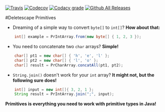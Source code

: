 [![Travis](https://img.shields.io/travis/Deletescape-Media/Primitives.svg)](https://travis-ci.org/Deletescape-Media/Primitives)
[![Codecov](https://img.shields.io/codecov/c/github/Deletescape-Media/Primitives.svg)](https://codecov.io/gh/Deletescape-Media/Primitives)
[![Codacy grade](https://img.shields.io/codacy/grade/09d4fe9b4a904a8aa34c49d7c130410e.svg)](https://www.codacy.com/app/deletescape/Primitives)
[![Github All Releases](https://img.shields.io/github/downloads/Deletescape-Media/Primitives/total.svg)](https://github.com/Deletescape-Media/Primitives/releases)

#Deletescape Primitives

* Dreaming of a simple way to convert `byte[]` to `int[]`? **How about that:**
```java
    int[] example = PrIntArray.from(new byte[] { 1, 2, 3 });
```
* You need to concatenate two `char` arrays? **Simple!**
```java
    char[] pt1 = new char[] { 'h', 'e', 'l' };
    char[] pt2 = new char[] { 'l', 'o' };
    char[] result = PrCharArray.concatAll(pt1, pt2);
```
* `String.join()` doesn't work for your `int` array? **It might not, but the following sure does!**
```java
    int[] input = new int[]{ 3, 2, 1 };
    String result = PrIntArray.join(";", input);
```

**Primitives is everything you need to work with primitive types in Java!**